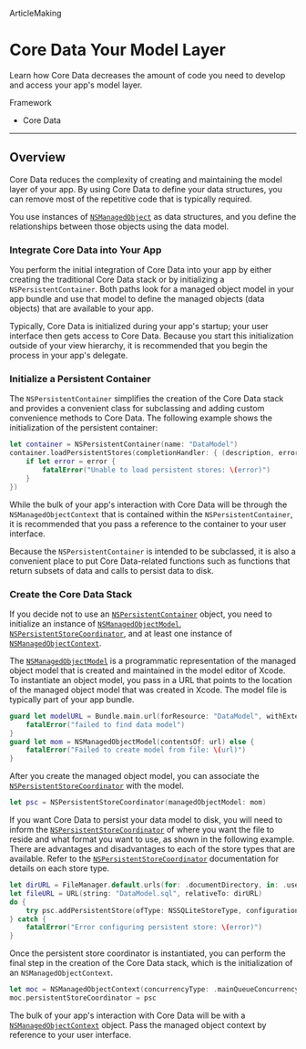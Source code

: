 ArticleMaking

# Core Data Your Model Layer

Learn how Core Data decreases the amount of code you need to develop and access your app's model layer.

Framework

- Core Data

------

## Overview

Core Data reduces the complexity of creating and maintaining the model layer of your app. By using Core Data to define your data structures, you can remove most of the repetitive code that is typically required.

You use instances of [`NSManagedObject`](apple-reference-documentation://hszrY8Gi1t) as data structures, and you define the relationships between those objects using the data model.

### Integrate Core Data into Your App

You perform the initial integration of Core Data into your app by either creating the traditional Core Data stack or by initializing a `NSPersistentContainer`. Both paths look for a managed object model in your app bundle and use that model to define the managed objects (data objects) that are available to your app.

Typically, Core Data is initialized during your app's startup; your user interface then gets access to Core Data. Because you start this initialization outside of your view hierarchy, it is recommended that you begin the process in your app's delegate.

### Initialize a Persistent Container

The `NSPersistentContainer` simplifies the creation of the Core Data stack and provides a convenient class for subclassing and adding custom convenience methods to Core Data. The following example shows the initialization of the persistent container:

```swift
let container = NSPersistentContainer(name: "DataModel")
container.loadPersistentStores(completionHandler: { (description, error) in
    if let error = error {
        fatalError("Unable to load persistent stores: \(error)")
    }
})
```

While the bulk of your app's interaction with Core Data will be through the `NSManagedObjectContext` that is contained within the `NSPersistentContainer`, it is recommended that you pass a reference to the container to your user interface.

Because the `NSPersistentContainer` is intended to be subclassed, it is also a convenient place to put Core Data-related functions such as functions that return subsets of data and calls to persist data to disk.

### Create the Core Data Stack

If you decide not to use an [`NSPersistentContainer`](apple-reference-documentation://hsuz0WAzCN) object, you need to initialize an instance of [`NSManagedObjectModel`](apple-reference-documentation://hs4xyi9b9z),  [`NSPersistentStoreCoordinator`](apple-reference-documentation://hsRdlxSPjF), and at least one instance of [`NSManagedObjectContext`](apple-reference-documentation://hseREZ0QHW).

The [`NSManagedObjectModel`](apple-reference-documentation://hs4xyi9b9z) is a programmatic representation of the managed object model that is created and maintained in the model editor of Xcode. To instantiate an object model, you pass in a URL that points to the location of the managed object model that was created in Xcode. The model file is typically part of your app bundle.

```swift
guard let modelURL = Bundle.main.url(forResource: "DataModel", withExtension: "momd") else {
    fatalError("failed to find data model")
}
guard let mom = NSManagedObjectModel(contentsOf: url) else {
    fatalError("Failed to create model from file: \(url)")
}
```

After you create the managed object model, you can associate the [`NSPersistentStoreCoordinator`](apple-reference-documentation://hsRdlxSPjF) with the model.

```swift
let psc = NSPersistentStoreCoordinator(managedObjectModel: mom)
```

If you want Core Data to persist your data model to disk, you will need to inform the [`NSPersistentStoreCoordinator`](apple-reference-documentation://hsRdlxSPjF) of where you want the file to reside and what format you want to use, as shown in the following example. There are advantages and disadvantages to each of the store types that are available. Refer to the [`NSPersistentStoreCoordinator`](apple-reference-documentation://hsRdlxSPjF) documentation for details on each store type.

```swift
let dirURL = FileManager.default.urls(for: .documentDirectory, in: .userDomainMask).last
let fileURL = URL(string: "DataModel.sql", relativeTo: dirURL)
do {
    try psc.addPersistentStore(ofType: NSSQLiteStoreType, configurationName: nil, at: fileURL, options: nil)
} catch {
    fatalError("Error configuring persistent store: \(error)")
}
```

Once the persistent store coordinator is instantiated, you can perform the final step in the creation of the Core Data stack, which is the initialization of an `NSManagedObjectContext`.

```swift
let moc = NSManagedObjectContext(concurrencyType: .mainQueueConcurrencyType)
moc.persistentStoreCoordinator = psc
```

The bulk of your app's interaction with Core Data will be with a [`NSManagedObjectContext`](apple-reference-documentation://hseREZ0QHW) object. Pass the managed object context by reference to your user interface.
